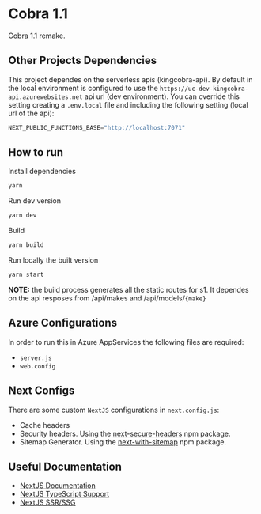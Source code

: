 # Cobra 1.1

Cobra 1.1 remake.

## Other Projects Dependencies

This project dependes on the serverless apis (kingcobra-api). By default in the local environment is configured to use the `https://uc-dev-kingcobra-api.azurewebsites.net` api url (dev environment). You can override this setting creating a `.env.local` file and including the following setting (local url of the api):

```js
NEXT_PUBLIC_FUNCTIONS_BASE="http://localhost:7071"
```

## How to run

Install dependencies

```sh
yarn
```

Run dev version

```sh
yarn dev
```

Build

```sh
yarn build
```

Run locally the built version

```sh
yarn start
```

**NOTE:** the build process generates all the static routes for s1. It dependes on the api resposes from /api/makes and /api/models/`{make}`

## Azure Configurations

In order to run this in Azure AppServices the following files are required:

* `server.js`
* `web.config`

## Next Configs

There are some custom `NextJS` configurations in `next.config.js`:

* Cache headers
* Security headers. Using the [next-secure-headers](https://www.npmjs.com/package/next-secure-headers) npm package.
* Sitemap Generator. Using the [next-with-sitemap](https://www.npmjs.com/package/next-with-sitemap) npm package.

## Useful Documentation

* [NextJS Documentation](https://nextjs.org/docs)
* [NextJS TypeScript Support](https://nextjs.org/docs/basic-features/typescript)
* [NextJS SSR/SSG](https://nextjs.org/docs/basic-features/data-fetching)
